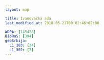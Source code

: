 ```yaml
---
layout: map

title: Ivanovačka ada
last_modified_at: 2018-05-21T00:02:46+02:00

WDPA: [145428]
BioRaS: [394]
geoSrbija:
  L1_183: [34]
  L1_302: [7]
---
```

